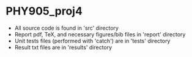 # PHY905_proj4

- All source code is found in 'src' directory
- Report pdf, TeX, and necessary figures/bib files in 'report' directory
- Unit tests files (performed with 'catch') are in 'tests' directory
- Result txt files are in 'results' directory 
